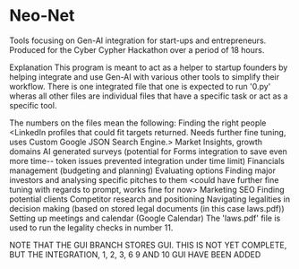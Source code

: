 # Neo-Net
Tools focusing on Gen-AI integration for start-ups and entrepreneurs. Produced for the Cyber Cypher Hackathon over a period of 18 hours.

Explanation
This program is meant to act as a helper to startup founders by helping integrate and use Gen-AI with various other tools to simplify their workflow. There is one integrated file that one is expected to run '0.py' wheras all other files are individual files that have a specific task or act as a specific tool.

The numbers on the files mean the following:
Finding the right people <LinkedIn profiles that could fit targets returned. Needs further fine tuning, uses Custom Google JSON Search Engine.>
Market Insights, growth domains
AI generated surveys (potential for Forms integration to save even more time-- token issues prevented integration under time limit)
Financials management (budgeting and planning)
Evaluating options
Finding major investors and analysing specific pitches to them <could have further fine tuning with regards to prompt, works fine for now>
Marketing
SEO
Finding potential clients
Competitor research and positioning
Navigating legalities in decision making (based on stored legal documents (in this case laws.pdf))
Setting up meetings and calendar (Google Calendar)
The 'laws.pdf' file is used to run the legality checks in number 11.

NOTE THAT THE GUI BRANCH STORES GUI. THIS IS NOT YET COMPLETE, BUT THE INTEGRATION, 1, 2, 3, 6 9 AND 10 GUI HAVE BEEN ADDED
